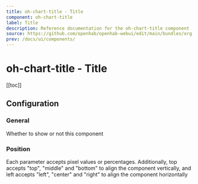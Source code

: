 ```yaml
---
title: oh-chart-title - Title
component: oh-chart-title
label: Title
description: Reference documentation for the oh-chart-title component
source: https://github.com/openhab/openhab-webui/edit/main/bundles/org.openhab.ui/doc/components/oh-chart-title.md
prev: /docs/ui/components/
---
```


# oh-chart-title - Title

<!-- Put a screenshot here if relevant:
![](./images/oh-chart-title/header.jpg)
-->

[[toc]]

<!-- Note: you can overwrite the definition-provided description and add your own intro/additional sections instead -->
<!-- DO NOT REMOVE the following comments if you intend to keep the definition-provided description -->
<!-- GENERATED componentDescription -->

<!-- GENERATED /componentDescription -->

## Configuration

<!-- DO NOT REMOVE the following comments -->
<!-- GENERATED props -->
### General
<div class="props">
<PropGroup label="General">
<PropBlock type="BOOLEAN" name="show" label="Show">
  <PropDescription>
    Whether to show or not this component
  </PropDescription>
</PropBlock>
<PropBlock type="TEXT" name="text" label="Title">
</PropBlock>
<PropBlock type="TEXT" name="subtext" label="Subtitle">
</PropBlock>
</PropGroup>
</div>

### Position
<div class="props">
<PropGroup name="position" label="Position">
  Each parameter accepts pixel values or percentages. Additionally, top accepts "top", "middle" and "bottom" to align the component vertically, and left accepts "left", "center" and "right" to align the component horizontally
<PropBlock type="TEXT" name="top" label="Top">
</PropBlock>
<PropBlock type="TEXT" name="bottom" label="Bottom">
</PropBlock>
<PropBlock type="TEXT" name="left" label="Left">
</PropBlock>
<PropBlock type="TEXT" name="right" label="Right">
</PropBlock>
<PropBlock type="TEXT" name="width" label="Width">
</PropBlock>
<PropBlock type="TEXT" name="height" label="Height">
</PropBlock>
</PropGroup>
</div>


<!-- GENERATED /props -->

<!-- If applicable describe how properties are forwarded to a underlying component from Framework7, ECharts, etc.:
### Inherited Properties

-->

<!-- If applicable describe the slots recognized by the component and what they represent:
### Slots

#### `default`

The contents of the oh-chart-title.

-->

<!-- Add as many examples as desired - put the YAML in a details container when it becomes too long (~150/200+ lines):
## Examples

### Example 1

![](./images/oh-chart-title/example1.jpg)

```yaml
component: oh-chart-title
config:
  prop1: value1
  prop2: value2
```

### Example 2

![](./images/oh-chart-title/example2.jpg)

::: details YAML
```yaml
component: oh-chart-title
config:
  prop1: value1
  prop2: value2
slots
```
:::

-->

<!-- Try to clean up URLs to the forum (https://community.openhab.org/t/<threadID>[/<postID>] should suffice)
## Community Resources

- [Community Post 1](https://community.openhab.org/t/12345)
- [Community Post 2](https://community.openhab.org/t/23456)
-->

